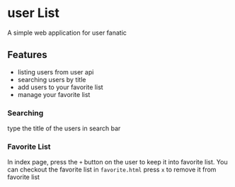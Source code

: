 # user List
A simple web application for user fanatic

## Features
- listing users from user api
- searching users by title
- add users to your favorite list
- manage your favorite list

### Searching
type the title of the users in search bar
### Favorite List
In index page, press the `+` button on the user to keep it into favorite list.
You can checkout the favorite list in `favorite.html`
press `x` to remove it from favorite list

